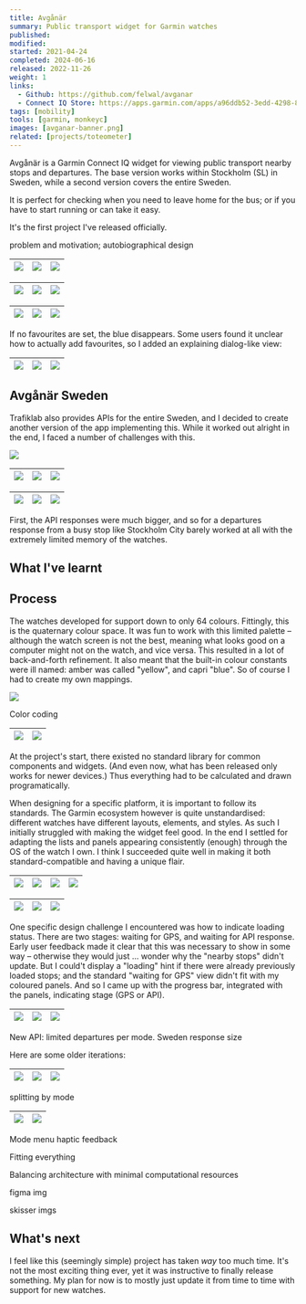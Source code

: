 ```yaml
---
title: Avgånär
summary: Public transport widget for Garmin watches
published:
modified:
started: 2021-04-24
completed: 2024-06-16
released: 2022-11-26
weight: 1
links:
  - Github: https://github.com/felwal/avganar
  - Connect IQ Store: https://apps.garmin.com/apps/a96ddb52-3edd-4298-8348-5bd818376a2a
tags: [mobility]
tools: [garmin, monkeyc]
images: [avganar-banner.png]
related: [projects/toteometer]
---
```


Avgånär is a Garmin Connect IQ widget for viewing public transport nearby stops and departures. The base version works within Stockholm (SL) in Sweden, while a second version covers the entire Sweden.

It is perfect for checking when you need to leave home for the bus; or if you have to start running or can take it easy.

It's the first project I've released officially.

problem and motivation; autobiographical design

| ![](/images/avganar-glance.png) | ![](/images/avganar-preview.png) | ![](/images/avganar-stops-nearby.png) |
| - | - | - |

| ![](/images/avganar-stops-favorites.png) | ![](/images/avganar-modes.png) | ![](/images/avganar-departures-train.png) |
| - | - | - |

| ![](/images/avganar-departures-bus.png) | ![](/images/avganar-deviations.png) | ![](/images/avganar-error.png) |
| - | - | - |

If no favourites are set, the blue disappears. Some users found it unclear how to actually add favourites, so I added an explaining dialog-like view:

| ![](/images/avganar-stops-no-favs.png) | ![](/images/avganar-no-favs.png) | ![](/images/avganar-options.png) |
| - | - | - |

## Avgånär Sweden

Trafiklab also provides APIs for the entire Sweden, and I decided to create another version of the app implementing this. While it worked out alright in the end, I faced a number of challenges with this.

![](/images/avganar-swe-banner.png)

| ![](/images/avganar-swe-glance.png) |  ![](/images/avganar-swe-stops-nearby.png) | ![](/images/avganar-swe-stops-favorites.png)
| - | - | - |

| ![](/images/avganar-swe-modes.png) | ![](/images/avganar-swe-departures-train.png) | ![](/images/avganar-swe-error.png) |
| - | - | - |

First, the API responses were much bigger, and so for a departures response from a busy stop like Stockholm City barely worked at all with the extremely limited memory of the watches.

## What I've learnt

## Process

The watches developed for support down to only 64 colours. Fittingly, this is the quaternary colour space. It was fun to work with this limited palette – although the watch screen is not the best, meaning what looks good on a computer might not on the watch, and vice versa. This resulted in a lot of back-and-forth refinement. It also meant that the built-in colour constants were ill named: amber was called "yellow", and capri "blue". So of course I had to create my own mappings.

![](/images/quaternary-colors.png)

Color coding

| ![](/images/avganar-swe-group-color-explainer.png) | ![](/images/avganar-group-color-explainer.png) |
| - | - |

At the project's start, there existed no standard library for common components and widgets. (And even now, what has been released only works for newer devices.) Thus everything had to be calculated and drawn programatically.

When designing for a specific platform, it is important to follow its standards. The Garmin ecosystem however is quite unstandardised: different watches have different layouts, elements, and styles. As such I initially struggled with making the widget feel good. In the end I settled for adapting the lists and panels appearing consistently (enough) through the OS of the watch I own. I think I succeeded quite well in making it both standard-compatible and having a unique flair.

| ![](/images/garmin-sports.png) | ![](/images/garmin-sports-favorites.png) | ![](/images/garmin-connection.png) | ![](/images/garmin-activity-last.png) |
| - | - | - | - |

| ![](/images/garmin-activity-gps.png) | ![](/images/garmin-activity-menu.png) | ![](/images/garmin-dialog.png) |
| - | - | - |

One specific design challenge I encountered was how to indicate loading status. There are two stages: waiting for GPS, and waiting for API response. Early user feedback made it clear that this was necessary to show in some way – otherwise they would just ... wonder why the "nearby stops" didn't update. But I could't display a "loading" hint if there were already previously loaded stops; and the standard "waiting for GPS" view didn't fit with my coloured panels. And so I came up with the progress bar, integrated with the panels, indicating stage (GPS or API).

| ![](/images/avganar-swe-stops-loading.png) | ![](/images/avganar-departures-loading.png) | ![](/images/avganar-departures-no-connection.png) |
| - | - | - |

New API: limited departures per mode. Sweden response size

Here are some older iterations:

| ![](/images/avganar-process-departures-tram.png) | ![](/images/avganar-process-departures-train.png) | ![](/images/avganar-process-departures-too-large.png) |
| - | - | - |

splitting by mode

| ![](/images/avganar-modes.png) | ![](/images/avganar-swe-modes.png) |
| - | - |

Mode menu haptic feedback

Fitting everything

Balancing architecture with minimal computational resources

figma img

skisser imgs

## What's next

I feel like this (seemingly simple) project has taken _way_ too much time. It's not the most exciting thing ever, yet it was instructive to finally release something. My plan for now is to mostly just update it from time to time with support for new watches.
